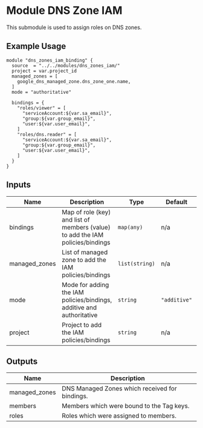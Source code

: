 # Module DNS Zone IAM

This submodule is used to assign roles on DNS zones.

## Example Usage
```
module "dns_zones_iam_binding" {
  source  = "../../modules/dns_zones_iam/"
  project = var.project_id
  managed_zones = [
    google_dns_managed_zone.dns_zone_one.name,
  ]
  mode = "authoritative"

  bindings = {
    "roles/viewer" = [
      "serviceAccount:${var.sa_email}",
      "group:${var.group_email}",
      "user:${var.user_email}",
    ]
    "roles/dns.reader" = [
      "serviceAccount:${var.sa_email}",
      "group:${var.group_email}",
      "user:${var.user_email}",
    ]
  }
}
```

<!-- BEGINNING OF PRE-COMMIT-TERRAFORM DOCS HOOK -->
## Inputs

| Name | Description | Type | Default | Required |
|------|-------------|------|---------|:--------:|
| bindings | Map of role (key) and list of members (value) to add the IAM policies/bindings | `map(any)` | n/a | yes |
| managed\_zones | List of managed zone to add the IAM policies/bindings | `list(string)` | n/a | yes |
| mode | Mode for adding the IAM policies/bindings, additive and authoritative | `string` | `"additive"` | no |
| project | Project to add the IAM policies/bindings | `string` | n/a | yes |

## Outputs

| Name | Description |
|------|-------------|
| managed\_zones | DNS Managed Zones which received for bindings. |
| members | Members which were bound to the Tag keys. |
| roles | Roles which were assigned to members. |

<!-- END OF PRE-COMMIT-TERRAFORM DOCS HOOK -->
